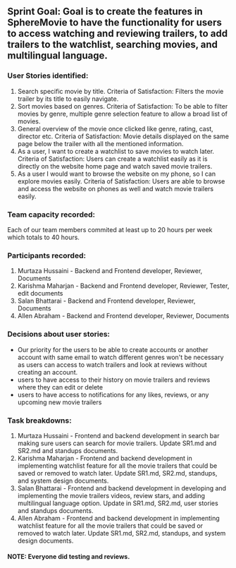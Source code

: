 ## Sprint Goal: Goal is to create the features in SphereMovie to have the functionality for users to access watching and reviewing trailers, to add trailers to the watchlist, searching movies, and multilingual language.

### User Stories identified: 
  1. Search specific movie by title. Criteria of Satisfaction: Filters the movie trailer by its title to easily navigate.
  2. Sort movies based on genres. Criteria of Satisfaction: To be able to filter movies by genre, multiple genre selection feature to allow a broad list of movies.
  3. General overview of the movie once clicked like genre, rating, cast, director etc. Criteria of Satisfaction: Movie details displayed on the same page below the trailer with all the mentioned information.
  4. As a user, I want to create a watchlist to save movies to watch later. Criteria of Satisfaction: Users can create a watchlist easily as it is directly on the website home page and watch saved movie trailers.
  5. As a user I would want to browse the website on my phone, so I can explore movies easily. Criteria of Satisfaction: Users are able to browse and access the website on phones as well and watch movie trailers easily.


### Team capacity recorded: 
Each of our team members commited at least up to 20 hours per week which totals to 40 hours.

### Participants recorded: 
  1. Murtaza Hussaini - Backend and Frontend developer, Reviewer, Documents
  2. Karishma Maharjan - Backend and Frontend developer, Reviewer, Tester, edit documents
  3. Salan Bhattarai - Backend and Frontend developer, Reviewer, Documents
  4. Allen Abraham - Backend and Frontend developer, Reviewer, Documents

### Decisions about user stories: 
  - Our priority for the users to be able to create accounts or another account with same email to watch different genres won't be necessary as users can access to watch trailers and look at reviews without creating an account.
  - users to have access to their history on movie trailers and reviews where they can edit or delete
  - users to have access to notifications for any likes, reviews, or any upcoming new movie trailers 

### Task breakdowns: 
  1. Murtaza Hussaini - Frontend and backend development in search bar making sure users can search for movie trailers. Update SR1.md and SR2.md and standups documents.
  2. Karishma Maharjan - Frontend and backend development in implementing watchlist feature for all the movie trailers that could be saved or removed to watch later. Update SR1.md, SR2.md, standups, and system design documents.
  3. Salan Bhattarai - Frontend and backend development in developing and implementing the movie trailers videos, review stars, and adding multilingual language option. Update in SR1.md, SR2.md, user stories and standups documents.
  4. Allen Abraham - Frontend and backend development in implementing watchlist feature for all the movie trailers that could be saved or removed to watch later. Update SR1.md, SR2.md, standups, and system design documents.
#### NOTE: Everyone did testing and reviews.


